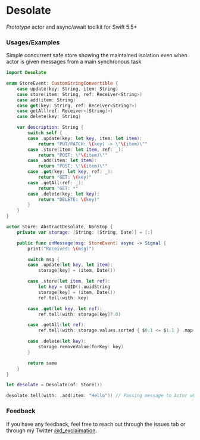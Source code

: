 # Desolate

*Prototype* actor and async/await toolkit for Swift 5.5+

### Usages/Examples

Simple concurrent safe store showing the maintained isolation even when actor is given messages from a main synchronous task
```swift
import Desolate

enum StoreEvent: CustomStringConvertible {
    case update(key: String, item: String)
    case store(item: String, ref: Receiver<String>)
    case add(item: String)
    case get(key: String, ref: Receiver<String?>)
    case getAll(ref: Receiver<[String]>)
    case delete(key: String)

    var description: String {
        switch self {
        case .update(key: let key, item: let item):
            return "PUT/PATCH: \(key) -> \"\(item)\""
        case .store(item: let item, ref: _):
            return "POST: \"\(item)\""
        case .add(item: let item):
            return "POST: \"\(item)\""    
        case .get(key: let key, ref: _):
            return "GET: \(key)"
        case .getAll(ref: _):
            return "GET: *"
        case .delete(key: let key):
            return "DELETE: \(key)"
        }
    }
}

actor Store: AbstractDesolate, NonStop {
    private var storage: [String: (String, Date)] = [:]

    public func onMessage(msg: StoreEvent) async -> Signal {
        print("Received: \(msg)")

        switch msg {
        case .update(let key, let item):
            storage[key] = (item, Date())

        case .store(let item, let ref):
            let key = UUID().uuidString
            storage[key] = (item, Date())
            ref.tell(with: key)

        case .get(let key, let ref):
            ref.tell(with: storage[key]?.0)

        case .getAll(let ref):
            ref.tell(with: storage.values.sorted { $0.1 <= $1.1 } .map{ $0.0 })

        case .delete(let key):
            storage.removeValue(forKey: key)
        }

        return same
    }
}

let desolate = Desolate(of: Store())

desolate.tell(with: .add(item: "Hello")) // Passing message to Actor while maintaining actor-isolation
```

### Feedback

If you have any feedback, feel free to reach out through the issues tab or through my
Twitter [@d_exclaimation](https://twitter.com/d_exclaimation).
